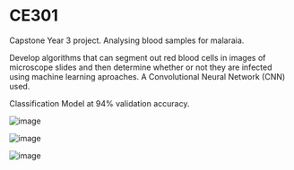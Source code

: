 # CE301

Capstone Year 3 project. 
Analysing blood samples for malaraia. 

Develop algorithms that can segment out red blood cells in images of microscope slides and then determine whether or not they are infected using machine learning aproaches.
A Convolutional Neural Network (CNN) used.

Classification Model at 94% validation accuracy.

![image](https://user-images.githubusercontent.com/25754048/142043584-40cb606a-e9f4-40d4-9099-a2c2cda3f4a6.png)

![image](https://user-images.githubusercontent.com/25754048/142043618-5e335372-21cb-4670-b486-c9b3b12164ea.png)

![image](https://user-images.githubusercontent.com/25754048/142043647-bfd77182-2720-4bd5-95f2-ca7efab6559f.png)
